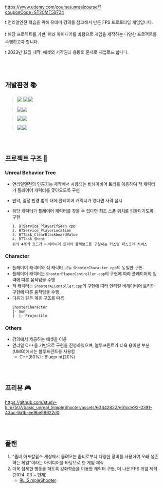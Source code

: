 <https://www.udemy.com/course/unrealcourse/?couponCode=ST20MT50724>

❗ 언리얼엔진 학습을 위해 유데미 강의를 참고해서 만든 FPS 프로토타입 게임입니다.

❗ 해당 프로젝트를 기반, 여러 아이디어를 바탕으로 게임을 제작하는 다양한 프로젝트를 수행하고자 합니다.

❗ 2023년 12월 제작, 애셋의 저작권과 용량의 문제로 재업로드 합니다.  

<br/>
<br/>

## 개발환경 📚
> <img src="https://img.shields.io/badge/Enviroment-%23121011?style=for-the-badge"> <img src="https://img.shields.io/badge/visual studio-5C2D91?style=for-the-badge&logo=visualstudio&logoColor=white"><img src="https://img.shields.io/badge/git-F05032?style=for-the-badge&logo=git&logoColor=white">

> <img src="https://img.shields.io/badge/Development-%23121011?style=for-the-badge"><img src="https://img.shields.io/badge/unreal engine-0E1128?style=for-the-badge&logo=unrealengine&logoColor=white">

> <img src="https://img.shields.io/badge/Reference-%23121011?style=for-the-badge"><img src="https://img.shields.io/badge/udemy-A435F0?style=for-the-badge&logo=udemy&logoColor=white">

> <img src="https://img.shields.io/badge/Communication-%23121011?style=for-the-badge"><img src="https://img.shields.io/badge/notion-000000?style=for-the-badge&logo=notion&logoColor=white">

<br/>
<br/>

## 프로젝트 구조 🌲
### Unreal Behavior Tree
- 언리얼엔진의 인공지능 제작에서 사용되는 비헤이비어 트리를 이용하여 적 캐릭터가 플레이어 캐릭터를 쫓아오도록 구현
- 만약, 일정 반경 범위 내에 플레이어 캐릭터가 있다면 사격 실시
- 해당 캐릭터가 플레이어 캐릭터를 찾을 수 없다면 최초 스폰 위치로 되돌아가도록 구현

  ```
  1. BTService_PlayerIfSeen.cpp
  2. BTService_PlayerLocation
  3. BTTask_ClearBlackboardValue
  4. BTTask_Shoot
  위의 4개의 코드가 비헤이비어 트리와 블랙보드를 구성하는 커스텀 태스크와 서비스
  ```
### Character
- 플레이어 캐릭터와 적 캐릭터 모두 ```ShooterCharacter.cpp```의 동일한 구현.
- 플레이어 캐릭터는 ```ShooterPlayerController.cpp```의 구현에 따라 플레이어의 입력에 따른 움직임을 수행
- 적 캐릭터는 ```ShooterAIContoller.cpp```의 구현에 따라 언리얼 비헤이비어 트리의 구현에 따른 움직임을 수행
- 다음과 같은 계층 구조를 따름
  ```
  ShooterCharacter
  |- Gun
  |  |- Projectile

### Others
- 강의에서 제공하는 애셋을 이용
- 언리얼 C++을 기반으로 구현을 진행하였으며, 블루프린트가 더욱 용이한 부분(UMG)에서는 블루프린트를 사용함
  - C++(80%) : Blueprint(20%)

<br/>
<br/>
 
## 프리뷰 🎮
https://github.com/study-kim7507/basic_unreal_SimpleShooter/assets/63442832/e61cde93-0381-43ac-9a1b-ee9be58622d0

<br/>
<br/>
 
## 플랜
1. "좀비 아포칼립스 세상에서 몰려오는 좀비로부터 다양한 장비를 사용하여 오래 생존하는 게임"이라는 아이디어를 바탕으로 한 게임 제작
2. 더욱 섬세한 행동을 하도록 강화학습을 이용한 캐릭터 구현, 더 나은 FPS 게임 제작 (2024. 03 ~ 현재)
   - [RL_SimpleShooter](https://github.com/study-kim7507/RL_SimpleShooter)


